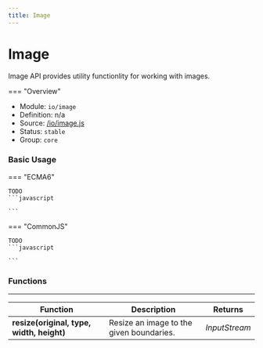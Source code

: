 ```yaml
---
title: Image
---
```


Image
===

Image API provides utility functionlity for working with images.

=== "Overview"
- Module: `io/image`
- Definition: n/a
- Source: [/io/image.js](https://github.com/eclipse/dirigible/blob/master/components/api-io/src/main/resources/META-INF/dirigible/io/image.js)
- Status: `stable`
- Group: `core`


### Basic Usage

=== "ECMA6"
    
    TODO
    ```javascript

    ```

=== "CommonJS"

    TODO
    ```javascript

    ```

### Functions

---

Function     | Description | Returns
------------ | ----------- | --------
**resize(original, type, width, height)**   | Resize an image to the given boundaries.  | *InputStream*
